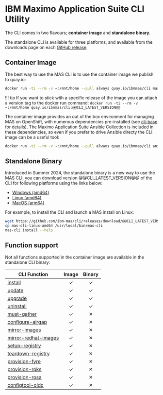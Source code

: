 IBM Maximo Application Suite CLI Utility
===============================================================================
The CLI comes in two flavours; **container image** and **standalone binary**.

The standalone CLI is available for three platforms, and available from the downloads page on each [GitHub release](https://github.com/ibm-mas/cli/releases/tag/@@CLI_LATEST_VERSION@@).


Container Image
-------------------------------------------------------------------------------
The best way to use the MAS CLI is to use the container image we publish to quay.io:

```bash
docker run -ti --rm -v ~:/mnt/home --pull always quay.io/ibmmas/cli mas install --help
```

!!! tip
    If you want to stick with a specific release of the image you can attach a  version tag to the docker run command: `docker run -ti --rm -v ~:/mnt/home quay.io/ibmmas/cli:@@CLI_LATEST_VERSION@@`

The container image provides an out of the box environment for managing MAS on OpenShift, with numerous dependencies pre-installed (see [cli-base](https://github.com/ibm-mas/cli-base) for details).  The Maximo Application Suite Ansible Collection is included in these dependencies, so even if you prefer to drive Ansible directy the CLI image can be a useful tool:

```bash
docker run -ti --rm -v ~:/mnt/home --pull always quay.io/ibmmas/cli ansible-playbook ibm.mas_devops.oneclick_core
```


Standalone Binary
-------------------------------------------------------------------------------
Introduced in Summer 2024, the standalone binary is a new way to use the MAS CLI, you can download version @@CLI_LATEST_VERSION@@ of the CLI for following platforms using the links below:

- [Windows (amd64)](https://github.com/ibm-mas/cli/releases/download/@@CLI_LATEST_VERSION@@/mas-cli-windows-amd64)
- [Linux (amd64)](https://github.com/ibm-mas/cli/releases/download/@@CLI_LATEST_VERSION@@/mas-cli-linux-amd64)
- [MacOS (arm64)](https://github.com/ibm-mas/cli/releases/download/@@CLI_LATEST_VERSION@@/mas-cli-macos-arm64)

For example, to install the CLI and launch a MAS install on Linux:

```bash
wget https://github.com/ibm-mas/cli/releases/download/@@CLI_LATEST_VERSION@@/mas-cli-linux-amd64
cp mas-cli-linux-amd64 /usr/local/bin/mas-cli
mas-cli install --help
```


Function support
-------------------------------------------------------------------------------
Not all functions supported in the container image are available in the standalone CLI binary:

| CLI Function                                             | Image    | Binary   |
| -------------------------------------------------------- | :------: | :------: |
| [install](commands/install.md)                           | &#10003; | &#10003; |
| [update](commands/update.md)                             | &#10003; | &#10003; |
| [upgrade](commands/upgrade.md)                           | &#10003; | &#10003; |
| [uninstall](commands/uninstall.md)                       | &#10003; | &#10003; |
| [must-gather](commands/must-gather.md)                   | &#10003; | &#10005; |
| [configure-airgap](commands/configure-airgap.md)         | &#10003; | &#10005; |
| [mirror-images](commands/mirror-images.md)               | &#10003; | &#10005; |
| [mirror-redhat-images](commands/mirror-redhat-images.md) | &#10003; | &#10005; |
| [setup-registry](commands/setup-registry.md)             | &#10003; | &#10005; |
| [teardown-registry](commands/teardown-registry.md)       | &#10003; | &#10005; |
| [provision-fyre](commands/provision-fyre.md)             | &#10003; | &#10005; |
| [provision-roks](commands/provision-roks.md)             | &#10003; | &#10005; |
| [provision-rosa](commands/provision-rosa.md)             | &#10003; | &#10005; |
| [configtool-oidc](commands/configtool-oidc.md)           | &#10003; | &#10005; |